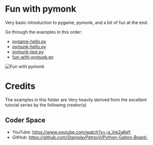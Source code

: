 # Fun with pymonk
Very basic introduction to pygame, pymonk, and a bit of fun at the end.

Go through the examples in this order:

- [pygame-hello.py](./pygame-hello.py)
- [pymunk-hello.py](./pymunk-hello.py)
- [pymunk-test.py](./pymonk-test.py)
- [fun-with-pymunk.py](./fun-with-pymunk.py)

![Fun with pymonk](Fun-with-pymunk.gif)

# Credits
The examples in this folder are Very heavily derived from the excellent tutorial series by the following creator(s)

## Coder Space
- YouTube: https://www.youtube.com/watch?v=-q_Vje2a6eY 
- GitHub: https://github.com/StanislavPetrovV/Python-Galton-Board- 
